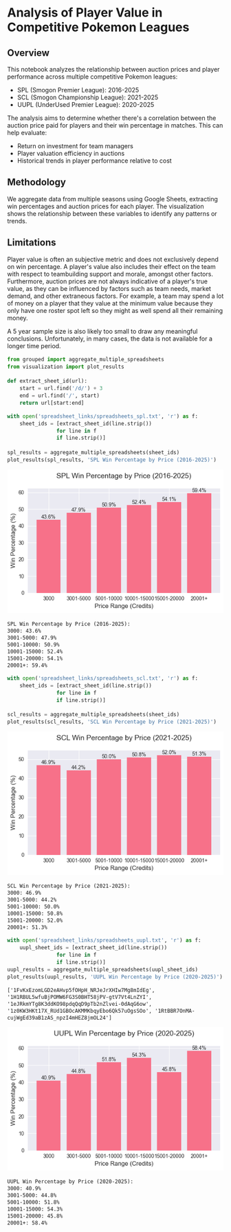 # Analysis of Player Value in Competitive Pokemon Leagues

## Overview
This notebook analyzes the relationship between auction prices and player performance across multiple competitive Pokemon leagues:
- SPL (Smogon Premier League): 2016-2025
- SCL (Smogon Championship League): 2021-2025
- UUPL (UnderUsed Premier League): 2020-2025

The analysis aims to determine whether there's a correlation between the auction price paid for players and their win percentage in matches. This can help evaluate:
- Return on investment for team managers
- Player valuation efficiency in auctions
- Historical trends in player performance relative to cost

## Methodology
We aggregate data from multiple seasons using Google Sheets, extracting win percentages and auction prices for each player. The visualization shows the relationship between these variables to identify any patterns or trends.

## Limitations
Player value is often an subjective metric and does not exclusively depend on win percentage. A player's value also includes their effect on the team with respect to teambuilding support and morale, amongst other factors. Furthermore, auction prices are not always indicative of a player's true value, as they can be influenced by factors such as team needs, market demand, and other extraneous factors. For example, a team may spend a lot of money on a player that they value at the minimum value because they only have one roster spot left so they might as well spend all their remaining money.

A 5 year sample size is also likely too small to draw any meaningful conclusions. Unfortunately, in many cases, the data is not available for a longer time period.



```python
from grouped import aggregate_multiple_spreadsheets
from visualization import plot_results

def extract_sheet_id(url):
    start = url.find('/d/') + 3
    end = url.find('/', start)
    return url[start:end]

```


```python
with open('spreadsheet_links/spreadsheets_spl.txt', 'r') as f:
    sheet_ids = [extract_sheet_id(line.strip()) 
                for line in f 
                if line.strip()]

spl_results = aggregate_multiple_spreadsheets(sheet_ids)
plot_results(spl_results, 'SPL Win Percentage by Price (2016-2025)')
```


    
![png](results_files/results_2_0.png)
    


    
    SPL Win Percentage by Price (2016-2025):
    3000: 43.6%
    3001-5000: 47.9%
    5001-10000: 50.9%
    10001-15000: 52.4%
    15001-20000: 54.1%
    20001+: 59.4%
    


```python
with open('spreadsheet_links/spreadsheets_scl.txt', 'r') as f:
    sheet_ids = [extract_sheet_id(line.strip()) 
                for line in f 
                if line.strip()]

scl_results = aggregate_multiple_spreadsheets(sheet_ids)
plot_results(scl_results, 'SCL Win Percentage by Price (2021-2025)')
```


    
![png](results_files/results_3_0.png)
    


    
    SCL Win Percentage by Price (2021-2025):
    3000: 46.9%
    3001-5000: 44.2%
    5001-10000: 50.0%
    10001-15000: 50.8%
    15001-20000: 52.0%
    20001+: 51.3%
    


```python
with open('spreadsheet_links/spreadsheets_uupl.txt', 'r') as f:
    uupl_sheet_ids = [extract_sheet_id(line.strip()) 
                for line in f 
                if line.strip()]
uupl_results = aggregate_multiple_spreadsheets(uupl_sheet_ids)
plot_results(uupl_results, 'UUPL Win Percentage by Price (2020-2025)')
```

    ['1FvKxEzomLGD2eAHvp5fOHpH_NRJeJrXHIw7Mg8mIdEg', '1H1RBUL5wfuBjPOMW6FG3S0BHT58jPV-gtV7Vt4LnZYI', '1eJRkmYTg8K3ddKO98pdqQqD9pTb2nZlvei-0dAqG6ow', '1z0KW3HKt17X_RUd1GBOcAKMMKbqyEbo6Qk57uOgsSOo', '1RtBBR7OnMA-cujWgEd39aB1zAS_npzI4mHEZ8jmOL24']
    


    
![png](results_files/results_4_1.png)
    


    
    UUPL Win Percentage by Price (2020-2025):
    3000: 40.9%
    3001-5000: 44.8%
    5001-10000: 51.8%
    10001-15000: 54.3%
    15001-20000: 45.8%
    20001+: 58.4%
    

